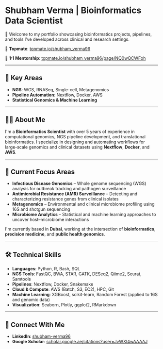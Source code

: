 # Shubham Verma | Bioinformatics Data Scientist

🚀 Welcome to my portfolio showcasing bioinformatics projects, pipelines, and tools I’ve developed across clinical and research settings.

🔗 **Topmate**: [topmate.io/shubham_verma96](https://topmate.io/shubham_verma96)

🔗 **1:1 Mentorship**: [topmate.io/shubham_verma96/page/NQ0wQCWFoh](https://topmate.io/shubham_verma96/page/NQ0wQCWFoh)

---

## 🧬 Key Areas

- **NGS**: WGS, RNASeq, Single-cell, Metagenomics  
- **Pipeline Automation**: Nextflow, Docker, AWS  
- **Statistical Genomics & Machine Learning**

---

## 👨‍💻 About Me

I'm a **Bioinformatics Scientist** with over 5 years of experience in computational genomics, NGS pipeline development, and translational bioinformatics. I specialize in designing and automating workflows for large-scale genomics and clinical datasets using **Nextflow**, **Docker**, and **AWS**.

---

## 🔬 Current Focus Areas

- **Infectious Disease Genomics** – Whole genome sequencing (WGS) analysis for outbreak tracking and pathogen surveillance  
- **Antimicrobial Resistance (AMR) Surveillance** – Detecting and characterizing resistance genes from clinical isolates  
- **Metagenomics** – Environmental and clinical microbiome profiling using 16S and shotgun sequencing  
- **Microbiome Analytics** – Statistical and machine learning approaches to uncover host–microbiome interactions

I'm currently based in **Dubai**, working at the intersection of **bioinformatics**, **precision medicine**, and **public health genomics**.

---

## 🛠️ Technical Skills

- **Languages**: Python, R, Bash, SQL  
- **NGS Tools**: FastQC, BWA, STAR, GATK, DESeq2, Qiime2, Seurat, Samtools  
- **Pipelines**: Nextflow, Docker, Snakemake  
- **Cloud & Compute**: AWS (Batch, S3, EC2), HPC, Git  
- **Machine Learning**: XGBoost, scikit-learn, Random Forest (applied to 16S and genomic data)  
- **Visualization**: Seaborn, Plotly, ggplot2, RMarkdown  

---

## 🔗 Connect With Me

- **LinkedIn**: [shubham-verma96](https://www.linkedin.com/in/shubham-verma96/)
- **Google Scholar**: [scholar.google.ae/citations?user=JvWXI4wAAAAJ](https://scholar.google.ae/citations?user=JvWXI4wAAAAJ&hl=en)


